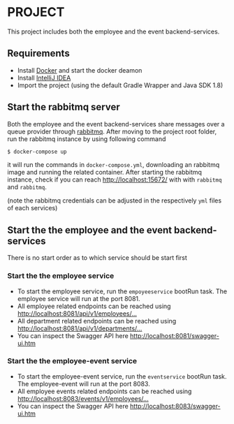 # PROJECT
This project includes both the employee and the event backend-services.

## Requirements
- Install [Docker](https://docs.docker.com/) and start the docker deamon
- Install [IntelliJ IDEA](https://www.jetbrains.com/idea/)
- Import the project (using the default Gradle Wrapper and Java SDK 1.8)

## Start the rabbitmq server
Both the employee and the event backend-services share messages over a queue provider through [rabbitmq](https://www.rabbitmq.com/).
After moving to the project root folder, run the rabbitmq instance by using following command

```sh
$ docker-compose up
``` 
it will run the commands in `docker-compose.yml`, downloading an rabbitmq image and running the related container.
After starting the rabbitmq instance, check if you can reach [http://localhost:15672/](http://localhost:15672) with with `rabbitmq` and `rabbitmq`.

(note the rabbitmq credentials can be adjusted in the respectively `yml` files of each services)

## Start the the employee and the event backend-services
There is no start order as to which service should be start first

### Start the the employee service
- To start the employee service, run the `empoyeeservice` bootRun task. The employee service will run at the port 8081.
- All employee related endpoints can be reached using <http://localhost:8081/api/v1/employees/...>
- All department related endpoints can be reached using <http://localhost:8081/api/v1/departments/...>
- You can inspect the Swagger API here <http://localhost:8081/swagger-ui.htm>

### Start the the employee-event service 
- To start the employee-event service, run the `eventservice` bootRun task. The employee-event will run at the port 8083. 
- All employee events related endpoints can be reached using <http://localhost:8083/events/v1/employees/...>
- You can inspect the Swagger API here <http://localhost:8083/swagger-ui.htm>